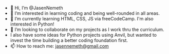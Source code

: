 - 👋 Hi, I’m @JasenNemeth
- 👀 I’m interested in learning coding and being well-rounded in all areas.
- 🌱 I’m currently learning HTML, CSS, JS via freeCodeCamp. I'm also interested in Python!
- 💞️ I’m looking to collaborate on my projects as I work thru the curriculum. 
- I also have some ideas for Python projects using Anvil, but wanted to invest the time building a better coding foundation first. 
- 📫 How to reach me: jasennemeth@gmail.com

<!---
JasenNemeth/JasenNemeth is a ✨ special ✨ repository because its `README.md` (this file) appears on your GitHub profile.
You can click the Preview link to take a look at your changes.
--->
